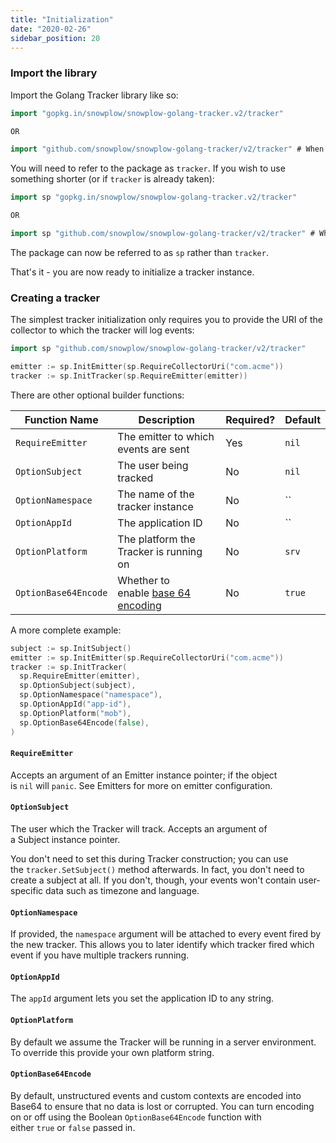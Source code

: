 ```yaml
---
title: "Initialization"
date: "2020-02-26"
sidebar_position: 20
---
```


### Import the library

Import the Golang Tracker library like so:

```go
import "gopkg.in/snowplow/snowplow-golang-tracker.v2/tracker"

OR

import "github.com/snowplow/snowplow-golang-tracker/v2/tracker" # When using modules
```

You will need to refer to the package as `tracker`. If you wish to use something shorter (or if `tracker` is already taken):

```go
import sp "gopkg.in/snowplow/snowplow-golang-tracker.v2/tracker"

OR

import sp "github.com/snowplow/snowplow-golang-tracker/v2/tracker" # When using modules
```

The package can now be referred to as `sp` rather than `tracker`.

That's it - you are now ready to initialize a tracker instance.

### Creating a tracker

The simplest tracker initialization only requires you to provide the URI of the collector to which the tracker will log events:

```go
import sp "github.com/snowplow/snowplow-golang-tracker/v2/tracker"

emitter := sp.InitEmitter(sp.RequireCollectorUri("com.acme"))
tracker := sp.InitTracker(sp.RequireEmitter(emitter))
```

There are other optional builder functions:

| **Function Name**    | **Description**                                                            | **Required?** | **Default** |
| -------------------- | -------------------------------------------------------------------------- | ------------- | ----------- |
| `RequireEmitter`     | The emitter to which events are sent                                       | Yes           | `nil`       |
| `OptionSubject`      | The user being tracked                                                     | No            | `nil`       |
| `OptionNamespace`    | The name of the tracker instance                                           | No            | \`\`        |
| `OptionAppId`        | The application ID                                                         | No            | \`\`        |
| `OptionPlatform`     | The platform the Tracker is running on                                     | No            | `srv`       |
| `OptionBase64Encode` | Whether to enable [base 64 encoding](https://en.wikipedia.org/wiki/Base64) | No            | `true`      |

A more complete example:

```go
subject := sp.InitSubject()
emitter := sp.InitEmitter(sp.RequireCollectorUri("com.acme"))
tracker := sp.InitTracker(
  sp.RequireEmitter(emitter),
  sp.OptionSubject(subject),
  sp.OptionNamespace("namespace"),
  sp.OptionAppId("app-id"),
  sp.OptionPlatform("mob"),
  sp.OptionBase64Encode(false),
)
```

#### `RequireEmitter`

Accepts an argument of an Emitter instance pointer; if the object is `nil` will `panic`. See Emitters for more on emitter configuration.

#### `OptionSubject`

The user which the Tracker will track. Accepts an argument of a Subject instance pointer.

You don't need to set this during Tracker construction; you can use the `tracker.SetSubject()` method afterwards. In fact, you don't need to create a subject at all. If you don't, though, your events won't contain user-specific data such as timezone and language.

#### `OptionNamespace`

If provided, the `namespace` argument will be attached to every event fired by the new tracker. This allows you to later identify which tracker fired which event if you have multiple trackers running.

#### `OptionAppId`

The `appId` argument lets you set the application ID to any string.

#### `OptionPlatform`

By default we assume the Tracker will be running in a server environment. To override this provide your own platform string.

#### `OptionBase64Encode`

By default, unstructured events and custom contexts are encoded into Base64 to ensure that no data is lost or corrupted. You can turn encoding on or off using the Boolean `OptionBase64Encode` function with either `true` or `false` passed in.

